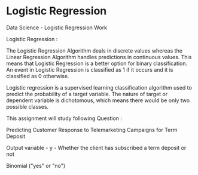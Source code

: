 # Logistic Regression

Data Science - Logistic Regression Work

Logistic Regression :

The Logistic Regression Algorithm deals in discrete values whereas the Linear Regression Algorithm handles predictions in continuous values. This means that Logistic Regression is a better option for binary classification. An event in Logistic Regression is classified as 1 if it occurs and it is classified as 0 otherwise.

Logistic regression is a supervised learning classification algorithm used to predict the probability of a target variable. The nature of target or dependent variable is dichotomous, which means there would be only two possible classes.

This assignment will study following Question :

Predicting Customer Response to Telemarketing Campaigns for Term Deposit

Output variable - y - Whether the client has subscribed a term deposit or not

Binomial ("yes" or "no")
